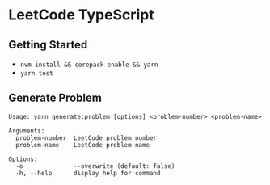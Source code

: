 # LeetCode TypeScript

## Getting Started

-   `nvm install && corepack enable && yarn`
-   `yarn test`

## Generate Problem

```
Usage: yarn generate:problem [options] <problem-number> <problem-name>

Arguments:
  problem-number  LeetCode problem number
  problem-name    LeetCode problem name

Options:
  -o              --overwrite (default: false)
  -h, --help      display help for command
```
